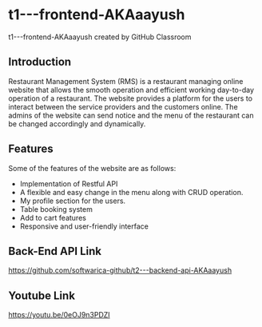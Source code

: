 # t1---frontend-AKAaayush
t1---frontend-AKAaayush created by GitHub Classroom

## Introduction
Restaurant Management System (RMS) is a restaurant managing online website that allows the smooth operation and efficient working day-to-day operation of a restaurant. The website provides a platform for the users to interact between the service providers and the customers online. The admins of the website can send notice and the menu of the restaurant can be changed accordingly and dynamically. 

## Features
Some of the features of the website are as follows:
*	Implementation of Restful API
*	A flexible and easy change in the menu along with CRUD operation.
*	My profile section for the users.
*	Table booking system
*	Add to cart features
*	Responsive and user-friendly interface

## Back-End API Link
https://github.com/softwarica-github/t2---backend-api-AKAaayush

## Youtube Link
https://youtu.be/0eOJ9n3PDZI
